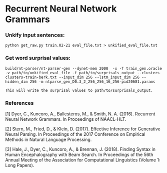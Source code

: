 # Recurrent Neural Network Grammars

### Unkify input sentences: 

    python get_raw.py train.02-21 eval_file.txt > unkified_eval_file.txt

### Get word surprisal values:

    build/nt-parser/nt-parser-gen --dynet-mem 2000  -x -T train_gen.oracle -v path/to/unkified_eval_file -f path/to/surprisals_output --clusters clusters-train-berk.txt --input_dim 256 --lstm_input_dim 256 --hidden_dim 256 -m ntparse_gen_D0.3_2_256_256_16_256-pid20681.params

    This will write the surprisal values to path/to/surprisals_output.

### References

[1] Dyer, C., Kuncoro, A., Ballesteros, M., & Smith, N. A. (2016). Recurrent Neural Network Grammars. In Proceedings of NAACL-HLT.

[2] Stern, M., Fried, D., & Klein, D. (2017). Effective Inference for Generative Neural Parsing. In Proceedings of the 2017 Conference on Empirical Methods in Natural Language Processing.

[3] Hale, J., Dyer, C., Kuncoro, A., & Brennan, J. (2018). Finding Syntax in Human Encephalography with Beam Search. In Proceedings of the 56th Annual Meeting of the Association for Computational Linguistics (Volume 1: Long Papers).
